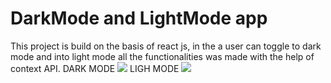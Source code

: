 # DarkMode and LightMode app
This project is build on the basis of react js, in the a user can toggle to dark mode and into light mode all the functionalities was made with the help of context API.
DARK MODE
<img src="https://i.imgur.com/9gHrH2w.png"/>
LIGH MODE
<img src="https://i.imgur.com/hYzVtbI.png"/>
